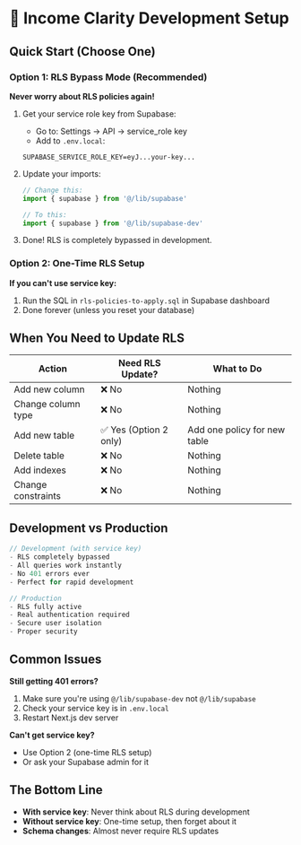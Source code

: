 # 🚀 Income Clarity Development Setup

## Quick Start (Choose One)

### Option 1: RLS Bypass Mode (Recommended) 
**Never worry about RLS policies again!**

1. Get your service role key from Supabase:
   - Go to: Settings → API → service_role key
   - Add to `.env.local`:
   ```
   SUPABASE_SERVICE_ROLE_KEY=eyJ...your-key...
   ```

2. Update your imports:
   ```typescript
   // Change this:
   import { supabase } from '@/lib/supabase'
   
   // To this:
   import { supabase } from '@/lib/supabase-dev'
   ```

3. Done! RLS is completely bypassed in development.

### Option 2: One-Time RLS Setup
**If you can't use service key:**

1. Run the SQL in `rls-policies-to-apply.sql` in Supabase dashboard
2. Done forever (unless you reset your database)

## When You Need to Update RLS

| Action | Need RLS Update? | What to Do |
|--------|-----------------|------------|
| Add new column | ❌ No | Nothing |
| Change column type | ❌ No | Nothing |
| Add new table | ✅ Yes (Option 2 only) | Add one policy for new table |
| Delete table | ❌ No | Nothing |
| Add indexes | ❌ No | Nothing |
| Change constraints | ❌ No | Nothing |

## Development vs Production

```typescript
// Development (with service key)
- RLS completely bypassed
- All queries work instantly  
- No 401 errors ever
- Perfect for rapid development

// Production
- RLS fully active
- Real authentication required
- Secure user isolation
- Proper security
```

## Common Issues

**Still getting 401 errors?**
1. Make sure you're using `@/lib/supabase-dev` not `@/lib/supabase`
2. Check your service key is in `.env.local`
3. Restart Next.js dev server

**Can't get service key?**
- Use Option 2 (one-time RLS setup)
- Or ask your Supabase admin for it

## The Bottom Line

- **With service key**: Never think about RLS during development
- **Without service key**: One-time setup, then forget about it
- **Schema changes**: Almost never require RLS updates